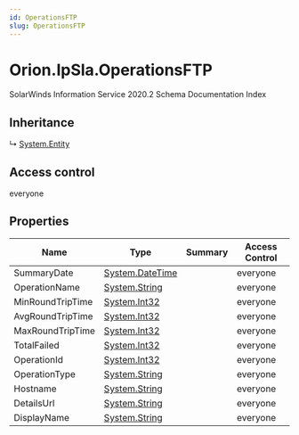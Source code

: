```yaml
---
id: OperationsFTP
slug: OperationsFTP
---
```


# Orion.IpSla.OperationsFTP

SolarWinds Information Service 2020.2 Schema Documentation Index

## Inheritance

↳ [System.Entity](./../System/Entity)

## Access control

everyone

## Properties

| Name | Type | Summary | Access Control |
| ------ | ------ | ------ | ------ |
| SummaryDate | [System.DateTime](https://docs.microsoft.com/en-us/dotnet/api/system.datetime) |  | everyone |
| OperationName | [System.String](https://docs.microsoft.com/en-us/dotnet/api/system.string) |  | everyone |
| MinRoundTripTime | [System.Int32](https://docs.microsoft.com/en-us/dotnet/api/system.int32) |  | everyone |
| AvgRoundTripTime | [System.Int32](https://docs.microsoft.com/en-us/dotnet/api/system.int32) |  | everyone |
| MaxRoundTripTime | [System.Int32](https://docs.microsoft.com/en-us/dotnet/api/system.int32) |  | everyone |
| TotalFailed | [System.Int32](https://docs.microsoft.com/en-us/dotnet/api/system.int32) |  | everyone |
| OperationId | [System.Int32](https://docs.microsoft.com/en-us/dotnet/api/system.int32) |  | everyone |
| OperationType | [System.String](https://docs.microsoft.com/en-us/dotnet/api/system.string) |  | everyone |
| Hostname | [System.String](https://docs.microsoft.com/en-us/dotnet/api/system.string) |  | everyone |
| DetailsUrl | [System.String](https://docs.microsoft.com/en-us/dotnet/api/system.string) |  | everyone |
| DisplayName | [System.String](https://docs.microsoft.com/en-us/dotnet/api/system.string) |  | everyone |


